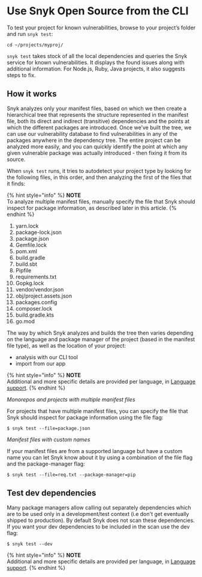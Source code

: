 # Use Snyk Open Source from the CLI

To test your project for known vulnerabilities, browse to your project’s folder and run `snyk test`:

```
cd ~/projects/myproj/
```

`snyk test` takes stock of all the local dependencies and queries the Snyk service for known vulnerabilities. It displays the found issues along with additional information. For Node.js, Ruby, Java projects, it also suggests steps to fix.

## How it works

Snyk analyzes only your manifest files, based on which we then create a hierarchical tree that represents the structure represented in the manifest file, both its direct and indirect (transitive) dependencies and the points at which the different packages are introduced. Once we’ve built the tree, we can use our vulnerability database to find vulnerabilities in any of the packages anywhere in the dependency tree. The entire project can be analyzed more easily, and you can quickly identify the point at which any given vulnerable package was actually introduced - then fixing it from its source.

When `snyk test` runs, it tries to autodetect your project type by looking for the following files, in this order, and then analyzing the first of the files that it finds:

{% hint style="info" %}
**NOTE**\
To analyze multiple manifest files, manually specify the file that Snyk should inspect for package information, as described later in this article.
{% endhint %}

1. yarn.lock
2. package-lock.json
3. package.json
4. Gemfile.lock
5. pom.xml
6. build.gradle
7. build.sbt
8. Pipfile
9. requirements.txt
10. Gopkg.lock
11. vendor/vendor.json
12. obj/project.assets.json
13. packages.config
14. composer.lock
15. build.gradle.kts
16. go.mod

The way by which Snyk analyzes and builds the tree then varies depending on the language and package manager of the project (based in the manifest file type), as well as the location of your project:

* analysis with our CLI tool&#x20;
* import from our app

{% hint style="info" %}
**NOTE**\
Additional and more specific details are provided per language, in [Language support](https://support.snyk.io/hc/en-us/categories/360000456257-Language-package-manager-support).
{% endhint %}

_Monorepos and projects with multiple manifest files_

For projects that have multiple manifest files, you can specify the file that Snyk should inspect for package information using the file flag:

```
$ snyk test --file=package.json
```

_Manifest files with custom names_

If your manifest files are from a supported language but have a custom name you can let Snyk know about it by using a combination of the file flag and the package-manager flag:

```
$ snyk test --file=req.txt --package-manager=pip
```

## **Test dev dependencies**

Many package managers allow calling out separately dependencies which are to be used only in a development/test context (i.e don't get eventually shipped to production). By default Snyk does not scan these dependencies. If you want your dev dependencies to be included in the scan use the dev flag:

```
$ snyk test --dev
```

{% hint style="info" %}
**NOTE**\
Additional and more specific details are provided per language, in [Language support](https://support.snyk.io/hc/en-us/categories/360000456257-Language-package-manager-support).
{% endhint %}
